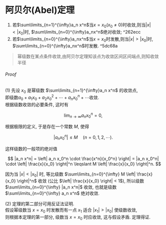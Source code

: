 # 阿贝尔(Abel)定理

1. 若$\sum\limits_{n=1}^{\infty}a_n x^n$当$x=x_0(x_0\not=0)$时收敛,则当$|x|< |x_0|$时, $\sum\limits_{n=0}^{\infty}a_nx^n$绝对收敛; ^262ecc
2. 若$\sum\limits_{n=0}^{\infty}a_nx^n$当$x=x_0$时发散,则当$|x| > |x_0|$时, $\sum\limits_{n=0}^{\infty}a_nx^n$时发散. ^5dc68a

> 幂级数在某点条件收敛,由阿贝尔定理知该点为收敛区间区间端点,则知收敛半径

###### Proof

(1)
先设 $x_0$ 是幂级数 $\sum\limits_{n=1}^{\infty}a_n x^n$ 的收敛点, <BR>
即级数$a_0 + a_1 x_0 + a_2 x_0^2 + \cdots + a_n x_0^n + \cdots$收敛. <BR>
根据级数收敛的必要条件, 这时有

$$
\lim_{n \to \infty} a_n x_0^n = 0,
$$

根据极限的定义, 于是存在一个常数 $M$, 使得

$$
|a_n x_0^n| \leqslant M \quad (n = 0, 1, 2, \cdots).
$$

这样级数的一般项的绝对值

$$
|a_n x^n|
= \left| a_n x_0^n \cdot \frac{x^n}{x_0^n} \right|
= |a_n x_0^n| \cdot \left| \frac{x}{x_0} \right|^n
\leqslant M \left| \frac{x}{x_0} \right|^n.
$$

因为当 $|x| < |x_0|$ 时,
等比级数 $\sum\limits_{n=0}^{\infty} M \left| \frac{x}{x_0} \right|^n$ 收敛 (公比 $\left| \frac{x}{x_0} \right| < 1$),
所以级数 $\sum\limits_{n=0}^{\infty} |a_n x^n|$ 收敛,
也就是级数 $\sum\limits_{n=0}^{\infty} a_n x^n$ 绝对收敛.

(2)
定理的第二部分可用反证法证明. <BR>
假设幂级数当 $x = x_0$ 时发散而有一点 $x_1$ 适合 $|x_1| > |x_0|$ 使级数收敛, <BR>
则根据本定理的第一部分, 级数当 $x = x_0$ 时应收敛, 这与假设矛盾. 定理得证.
